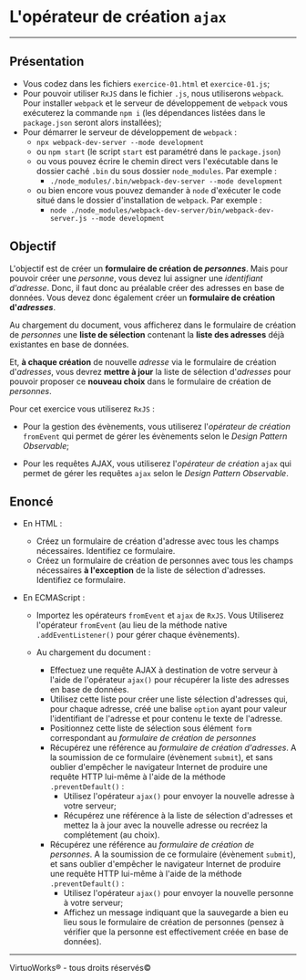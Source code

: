 # L'opérateur de création `ajax`

---

## Présentation

* Vous codez dans les fichiers `exercice-01.html` et `exercice-01.js`;
* Pour pouvoir utiliser `RxJS` dans le fichier `.js`, nous utiliserons
  `webpack`. Pour installer `webpack` et le serveur de développement de
  `webpack` vous exécuterez la commande `npm i` (les dépendances listées dans
  le `package.json` seront alors installées);
* Pour démarrer le serveur de développement de `webpack` :
  * `npx webpack-dev-server --mode development`
  * ou `npm start` (le script `start` est paramétré dans le `package.json`)
  * ou vous pouvez écrire le chemin direct vers l'exécutable dans le dossier
    caché `.bin` du sous dossier `node_modules`. Par exemple :
    * `./node_modules/.bin/webpack-dev-server --mode development`
  * ou bien encore vous pouvez demander à `node` d'exécuter le code situé dans
    le dossier d'installation de `webpack`. Par exemple :
    * `node ./node_modules/webpack-dev-server/bin/webpack-dev-server.js --mode development`

## Objectif

L'objectif est de créer un __formulaire de création de *personnes*__. Mais pour
pouvoir créer une *personne*, vous devez lui assigner une *identifiant d'adresse*.
Donc, il faut donc au préalable créer des adresses en base de données. Vous
devez donc également créer un __formulaire de création d'*adresses*__.

Au chargement du document, vous afficherez dans le formulaire de création de
*personnes* une __liste de sélection__ contenant la __liste des adresses__ déjà
existantes en base de données.

Et, __à chaque création__ de nouvelle *adresse* via le formulaire de création
d'*adresses*, vous devrez __mettre à jour__ la liste de sélection d'*adresses* pour
pouvoir proposer ce __nouveau choix__ dans le formulaire de création de *personnes*.

Pour cet exercice vous utiliserez `RxJS` :
- Pour la gestion des évènements, vous utiliserez l'*opérateur de création*
  `fromEvent` qui permet de gérer les évènements selon le
  *Design Pattern Observable*;

- Pour les requêtes AJAX, vous utiliserez l'*opérateur de création* `ajax` qui
  permet de gérer les requêtes `ajax` selon le *Design Pattern Observable*.

## Enoncé

* En HTML :

  *  Créez un formulaire de création d'adresse avec tous les champs nécessaires.
     Identifiez ce formulaire.
  *  Créez un formulaire de création de personnes avec tous les champs
     nécessaires __à l'exception__ de la liste de sélection d'adresses.
     Identifiez ce formulaire.

* En ECMAScript :

  * Importez les opérateurs `fromEvent` et `ajax` de `RxJS`. Vous Utiliserez
    l'opérateur `fromEvent` (au lieu de la méthode native `.addEventListener()`
    pour gérer chaque évènements).

  * Au chargement du document :
    * Effectuez une requête AJAX à destination de votre serveur à l'aide de
      l'opérateur `ajax()` pour récupérer la liste des adresses en base de
      données.
    * Utilisez cette liste pour créer une liste sélection d'adresses qui, pour
      chaque adresse, créé une balise `option` ayant pour valeur l'identifiant
      de l'adresse et pour contenu le texte de l'adresse.
    * Positionnez cette liste de sélection sous élément `form` correspondant
      au *formulaire de création de personnes*
    * Récupérez une référence au *formulaire de création d'adresses*. A la
      soumission de ce formulaire (évènement `submit`), et sans oublier
      d'empêcher le navigateur Internet de produire une requête HTTP lui-même
      à l'aide de la méthode `.preventDefault()` :
      * Utilisez l'opérateur `ajax()` pour envoyer la nouvelle adresse à votre
        serveur;
      * Récupérez une référence à la liste de sélection d'adresses et mettez la
        à jour avec la nouvelle adresse ou recréez la complétement (au choix).
    * Récupérez une référence au *formulaire de création de personnes*. A la
      soumission de ce formulaire (évènement `submit`), et sans oublier
      d'empêcher le navigateur Internet de produire une requête HTTP lui-même
      à l'aide de la méthode `.preventDefault()` :
      * Utilisez l'opérateur `ajax()` pour envoyer la nouvelle personne à votre
        serveur;
      * Affichez un message indiquant que la sauvegarde a bien eu lieu sous le
        formulaire de création de personnes (pensez à vérifier que la personne
        est effectivement créée en base de données).

---

VirtuoWorks® - tous droits réservés©